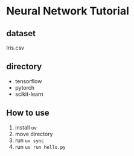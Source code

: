 # Neural Network Tutorial

## dataset

Iris.csv

## directory

- tensorflow
- pytorch
- scikit-learn

## How to use

1. install `uv`
2. move directory
3. run `uv sync`
4. run `uv run hello.py`
